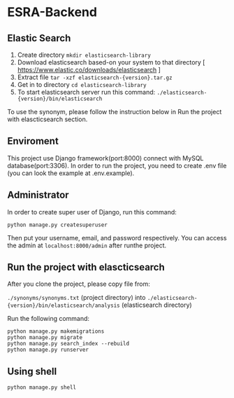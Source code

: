 # ESRA-Backend

## Elastic Search
1. Create directory
```mkdir elasticsearch-library```
2. Download elasticsearch based-on your system to that directory [ https://www.elastic.co/downloads/elasticsearch ]
3. Extract file
```tar -xzf elasticsearch-{version}.tar.gz```
4. Get in to directory
```cd elasticsearch-library```
5. To start elasticsearch server run this command:
```./elasticsearch-{version}/bin/elasticsearch```

To use the synonym, please follow the instruction below in Run the project with elascticsearch section.


## Enviroment
This project use Django framework(port:8000) connect with MySQL database(port:3306). In order to run the project, you need to create .env file (you can look the example at .env.example).

## Administrator
In order to create super user of Django, run this command:

```
python manage.py createsuperuser
```

Then put your username, email, and password respectively. You can access the admin at ```localhost:8000/admin``` after runthe project.

## Run the project with elascticsearch

After  you clone the project, please copy file from:

```./synonyms/synonyms.txt``` (project directory) into ```./elasticsearch-{version}/bin/elasticsearch/analysis``` (elasticsearch directory)

Run the following command:
```
python manage.py makemigrations
python manage.py migrate
python manage.py search_index --rebuild
python manage.py runserver
```

## Using shell
```
python manage.py shell
```
